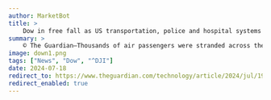 ```yaml
---
author: MarketBot
title: >
    Dow in free fall as US transportation, police and hospital systems stricken by global CrowdStrike IT outage
summary: >
    © The Guardian—Thousands of air passengers were stranded across the US on Friday morning as a global IT outage grounded major domestic airlines and struck rail services, shipping and police emergency systems, as well as some hospital functions.
image: down1.png
tags: ["News", "Dow", "^DJI"]
date: 2024-07-18
redirect_to: https://www.theguardian.com/technology/article/2024/jul/19/crowdstrike-microsoft-outage
redirect_enabled: true
---
```

